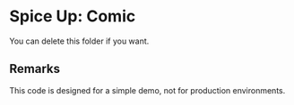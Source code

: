 # Spice Up: Comic

You can delete this folder if you want.

## Remarks

This code is designed for a simple demo, not for production environments.
